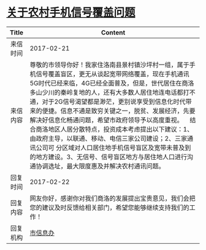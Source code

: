 # <a href="http://www.shangluo.gov.cn/zmhd/ldxxxx.jsp?urltype=leadermail.LeaderMailContentUrl&wbtreeid=1112&leadermailid=4001">关于农村手机信号覆盖问题</a>
| Title |                                                                                                                                                              Content                                                                                                                                                               |
|:-----:|------------------------------------------------------------------------------------------------------------------------------------------------------------------------------------------------------------------------------------------------------------------------------------------------------------------------------------|
| 来信时间  | 2017-02-21                                                                                                                                                                                                                                                                                                                         |
| 来信内容  | 尊敬的市领导你好！我家住洛南县景村镇沙坪村一组，属于手机信号覆盖盲区，更无从谈起宽带网络覆盖，现在手机通讯5G时代已经来临，4G已经全面普及，但是，世代居住在商洛多山少川的秦岭复地的人，还有大多数人居住地连电话都打不通，对于2G信号渴望都是渺茫，更别说享受到信息化时代带来的便捷。信息不通是致穷关键之一，脱贫、发展经济，先要解决好信息化畅通问题，希望市政府领导予以高度重视。    结合商洛地区人居分散特点，投资成本考虑提出以下建议：1、由政府主导，以联通、移动、电信三家公司建设；2、三家通讯公司可 分区域对人口居住地手机信号盲区及宽带未普及到的地方建设。3、无信号、信号盲区地方与居住地人口进行沟通协调选址，最大限度惠及并解决农村通讯问题。 |
| 回复时间  | 2017-02-22                                                                                                                                                                                                                                                                                                                         |
| 回复内容  | 网友你好，感谢你对我们商洛的发展提出宝贵意见，我们会把您的建议及时反馈给相关部门，希望您能够继续支持我们的工作！                                                                                                                                                                                                                                                                           |
| 回复机构  | <a href="../../categories/agencies/市信息办.md">市信息办</a>                                                                                                                                                                                                                                                                               |